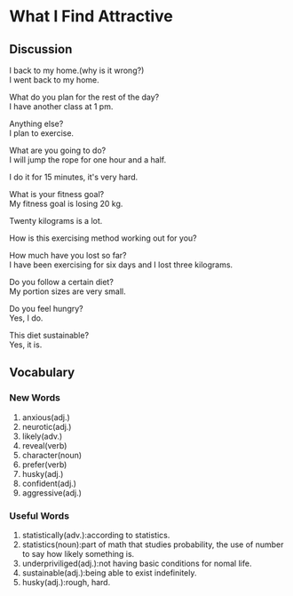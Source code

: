 # What I Find Attractive
## Discussion
I back to my home.(why is it wrong?)  
I went back to my home.  

What do you plan for the rest of the day?  
I have another class at 1 pm.  

Anything else?  
I plan to exercise.  

What are you going to do?  
I will jump the rope for one hour and a half.  

I do it for 15 minutes, it's very hard.  

What is your fitness goal?  
My fitness goal is losing 20 kg.  

Twenty kilograms is a lot.  

How is this exercising method working out for you?  

How much have you lost so far?  
I have been exercising for six days and I lost three kilograms.  

Do you follow a certain diet?  
My portion sizes are very small.  

Do you feel hungry?  
Yes, I do.  

This diet sustainable?  
Yes, it is.  

## Vocabulary 
### New Words
1. anxious(adj.)
1. neurotic(adj.)
1. likely(adv.)
1. reveal(verb)
1. character(noun)
1. prefer(verb)
1. husky(adj.)
1. confident(adj.)
1. aggressive(adj.)

### Useful Words
1. statistically(adv.):according to statistics.
1. statistics(noun):part of math that studies probability, the use of number to say how likely something is.
1. underpriviliged(adj.):not having basic conditions for nomal life.
1. sustainable(adj.):being able to exist indefinitely.
1. husky(adj.):rough, hard.

